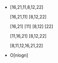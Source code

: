 * [16,21,11,8,12,22]

  [16,21,11] [8,12,22]

  [16,21] [11] [8,12] [22]

  [11,16,21] [8,12,22]

  [8,11,12,16,21,22]

* O[nlogn]